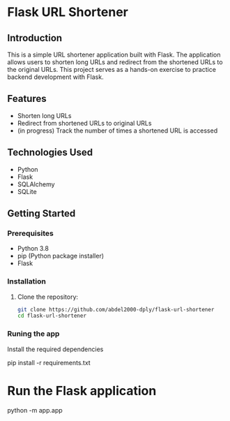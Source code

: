 # Flask URL Shortener

## Introduction
This is a simple URL shortener application built with Flask. The application allows users to shorten long URLs and redirect from the shortened URLs to the original URLs. This project serves as a hands-on exercise to practice backend development with Flask.

## Features
- Shorten long URLs
- Redirect from shortened URLs to original URLs
- (in progress) Track the number of times a shortened URL is accessed

## Technologies Used
- Python
- Flask
- SQLAlchemy
- SQLite

## Getting Started

### Prerequisites
- Python 3.8
- pip (Python package installer)
- Flask

### Installation
1. Clone the repository:
   ```bash
   git clone https://github.com/abdel2000-dply/flask-url-shortener
   cd flask-url-shortener

### Runing the app
Install the required dependencies

pip install -r requirements.txt

# Run the Flask application

python -m app.app
